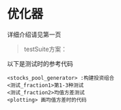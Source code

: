 # 优化器

详细介绍请见第一页

> testSuite方案：

以下是测试时的参考代码


    <stocks_pool_generator> :构建投资组合
    <测试_fraction1>第1-3种测试
    <测试_fraction2>均值方差测试
    <plotting> 画均值方差时的代码
    






